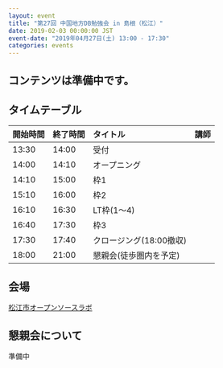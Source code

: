 ```yaml
---
layout: event
title: "第27回 中国地方DB勉強会 in 島根（松江）"
date: 2019-02-03 00:00:00 JST
event-date: "2019年04月27日(土) 13:00 - 17:30"
categories: events
---
```


## コンテンツは準備中です。

## タイムテーブル

| 開始時間 | 終了時間 | タイトル | 講師 |
|:------------ |:--------------|:--------------|:-------------
|13:30 | 14:00　|受付            |
|14:00 | 14:10　|オープニング |
|14:10 | 15:00　| 枠1 |  |
|15:10 | 16:00　| 枠2 |  |
|16:10 | 16:30　| LT枠(1〜4) |  |
|16:40 | 17:30　| 枠3 |  |
|17:30 | 17:40　| クロージング(18:00撤収)|
|18:00 | 21:00　| 懇親会(徒歩圏内を予定)|

## 会場

[松江市オープンソースラボ](http://www1.city.matsue.shimane.jp/jigyousha/sangyou/ruby/rabo_open.html)


## 懇親会について

準備中

